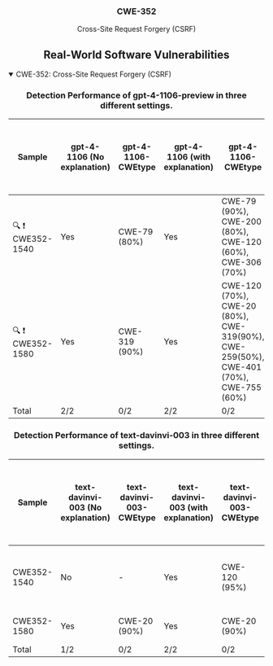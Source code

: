 <p align="center">
  </a>
  <h3 align="center">CWE-352</a></h3>
  <p align="center">
    Cross-Site Request Forgery (CSRF)
  </p>
</p>
<div align="center">

## Real-World Software Vulnerabilities

</div>

<details open="open">
<summary>CWE-352: Cross-Site Request Forgery (CSRF)</summary>

<h3>
    <b>
        <div align="center">
            Detection Performance of gpt-4-1106-preview in three different settings.
        </div>
    </b>
</h3>
  
<div align="center">

|  Sample   |  gpt-4-1106 (No explanation) | gpt-4-1106-CWEtype  | gpt-4-1106 (with explanation)  | gpt-4-1106-CWEtype  | gpt-4-1106 (with explanation and highlighted code segment) | gpt-4-1106-CWEtype |
|-----------|------------------------|---------------------|-----------------------------|---------------------------|-----------------------------------|-------------------|
|  :mag: :heavy_exclamation_mark: CWE352-1540  |  Yes  |  CWE-79 (80%)   |  Yes  |  CWE-79 (90%), CWE-200 (80%), CWE-120 (60%), CWE-306 (70%)                              |  Yes  |  CWE-79 (90%); code:Don't Know  |
|  :mag: :heavy_exclamation_mark: CWE352-1580  |  Yes  |  CWE-319 (90%)  |  Yes  |  CWE-120 (70%), CWE-20 (80%), CWE-319(90%), CWE-259(50%), CWE-401 (70%), CWE-755 (60%)  |  Yes  |  CWE-319 (90%); **code:1/2**  | 
|  Total                                       |  2/2  |  0/2            |  2/2  |  0/2                                                                                    |  2/2  |  0/2                          |

</div>

<h3>
    <b>
        <div align="center">
            Detection Performance of text-davinvi-003 in three different settings.
        </div>
    </b>
</h3>

<div align="center">

|  Sample   |  text-davinvi-003 (No explanation) | text-davinvi-003-CWEtype  | text-davinvi-003 (with explanation)  | text-davinvi-003-CWEtype  | text-davinvi-003 (with explanation and highlighted code segment) | text-davinvi-003-CWEtype |
|-----------|------------------------|---------------------|-----------------------------|---------------------------|-----------------------------------|-------------------|
|  CWE352-1540  |  No  |  -             |  Yes  |  CWE-120 (95%)  |  Yes  |  CWE-120 (90%); code: Don't Know  |
|  CWE352-1580  |  Yes |  CWE-20 (90%)  |  Yes  |  CWE-20 (90%)   |  Yes  |  CWE-20 (90%); code: No  |
|  Total        |  1/2 |  0/2           |  2/2  |  0/2            |  2/2  |  0/2                     |
</div>
</details>
